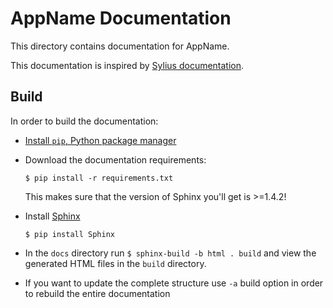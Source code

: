 AppName Documentation
=====================

This directory contains documentation for AppName. 

This documentation is inspired by [Sylius documentation](http://docs.sylius.org). 

Build
-----

In order to build the documentation:
* [Install `pip`, Python package manager](https://pip.pypa.io/en/stable/installing/)

* Download the documentation requirements: 

    `$ pip install -r requirements.txt`
    
    This makes sure that the version of Sphinx you'll get is >=1.4.2!

* Install [Sphinx](http://www.sphinx-doc.org/en/stable/)

    `$ pip install Sphinx`

* In the `docs` directory run `$ sphinx-build -b html . build` and view the generated HTML files in the `build` directory.

* If you want to update the complete structure use `-a` build option in order to rebuild the entire documentation
